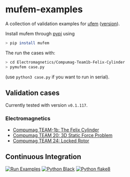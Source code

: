 # mufem-examples

A collection of validation examples for [μfem](http://www.raiden-numerics.com/mufem) ([version](VERSION)).

Install mufem through [pypi](https://pypi.org/project/mufem/) using
```bash
> pip install mufem
```
The run the cases with:
```bash
> cd Electromagnetics/Compumag-Team1b-Felix-Cylinder
> pymufem case.py
```
(use `python3 case.py` if you want to run in serial).

## Validation cases

Currently tested with version `v0.1.117`.

### Electromagnetics

- [Compumag TEAM-1b: The Felix Cylinder](Electromagnetics/Compumag-Team1b-Felix-Cylinder/README.md)
- [Compumag TEAM 20: 3D Static Force Problem](Electromagnetics/Compumag-Team20-3D-Static-Force-Problem/README.md)
- [Compumag TEAM 24: Locked Rotor](Electromagnetics/Compumag-Team24-Locked-Rotor/README.md)

## Continuous Integration

[![Run Examples](https://github.com/Raiden-Numerics/mufem-examples/actions/workflows/run_cases.yml/badge.svg)](https://github.com/Raiden-Numerics/mufem-examples/actions/workflows/run_cases.yml)
[![Python Black](https://github.com/Raiden-Numerics/mufem-examples/actions/workflows/black-check.yaml/badge.svg)](https://github.com/Raiden-Numerics/mufem-examples/actions/workflows/black-check.yaml)
[![Python flake8](https://github.com/Raiden-Numerics/mufem-examples/actions/workflows/flake8.yaml/badge.svg)](https://github.com/Raiden-Numerics/mufem-examples/actions/workflows/flake8.yaml)
